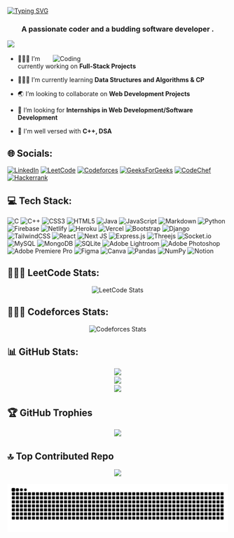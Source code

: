 

<a href="" align ="center"><img src="https://readme-typing-svg.demolab.com?font=Fira+Code&size=27&pause=1000&color=F7F7F7&center=true&vCenter=true&width=435&lines=Hi+there+%F0%9F%91%8B+I'm+Mayank+Raj%2C" alt="Typing SVG" /></a>
<h3 align="center">A passionate coder and a budding software developer .</h3>

![](https://komarev.com/ghpvc/?username=Mayank-Raj3&color=red&style=flat-square) 

<img class="img.rounded-corners" align="right" alt="Coding" width="400" src="https://media3.giphy.com/media/fkZukR450RQ1qnGaq9/giphy.gif" > 


- 👨🏽‍💻 I’m currently working on **Full-Stack Projects**

- 🏋🏼‍♂️ I’m currently learning **Data Structures and Algorithms & CP**

- 🌏 I’m looking to collaborate on **Web Development Projects**

- 🤝 I’m looking for **Internships in Web Development/Software Development**

- 💬 I'm well versed with **C++, DSA**


## 🌐 Socials:
[![LinkedIn](https://img.shields.io/badge/linkedin-%230077B5.svg?style=for-the-badge&logo=linkedin&logoColor=white)](https://www.linkedin.com/in/mayank-raj-b5871b1b9/) 
[![LeetCode](https://img.shields.io/badge/LeetCode-000000?style=for-the-badge&logo=LeetCode&logoColor=#d16c06)](https://www.leetcode.com/mk28nv)
[![Codeforces](https://img.shields.io/badge/Codeforces-445f9d?style=for-the-badge&logo=Codeforces&logoColor=white)](https://codeforces.com/profile/L0R0U0)
[![GeeksForGeeks](https://img.shields.io/badge/GeeksforGeeks-gray?style=for-the-badge&logo=geeksforgeeks&logoColor=35914c)](https://auth.geeksforgeeks.org/user/mynk28nov/practice)
[![CodeChef](https://img.shields.io/badge/CodeChef-%23964B00.svg?style=for-the-badge&logo=CodeChef&logoColor=white)](https://www.codechef.com/users/mayank28nov)
[![Hackerrank](https://img.shields.io/badge/-Hackerrank-2EC866?style=for-the-badge&logo=HackerRank&logoColor=white)](https://www.hackerrank.com/?hr_r=1)


## 💻 Tech Stack:
![C](https://img.shields.io/badge/c-%2300599C.svg?style=for-the-badge&logo=c&logoColor=white) 
![C++](https://img.shields.io/badge/c++-%2300599C.svg?style=for-the-badge&logo=c%2B%2B&logoColor=white) 
![CSS3](https://img.shields.io/badge/css3-%231572B6.svg?style=for-the-badge&logo=css3&logoColor=white) 
![HTML5](https://img.shields.io/badge/html5-%23E34F26.svg?style=for-the-badge&logo=html5&logoColor=white)
![Java](https://img.shields.io/badge/java-%23ED8B00.svg?style=for-the-badge&logo=java&logoColor=white) 
![JavaScript](https://img.shields.io/badge/javascript-%23323330.svg?style=for-the-badge&logo=javascript&logoColor=%23F7DF1E)
![Markdown](https://img.shields.io/badge/markdown-%23000000.svg?style=for-the-badge&logo=markdown&logoColor=white) 
![Python](https://img.shields.io/badge/python-3670A0?style=for-the-badge&logo=python&logoColor=ffdd54) 
![Firebase](https://img.shields.io/badge/firebase-%23039BE5.svg?style=for-the-badge&logo=firebase)
![Netlify](https://img.shields.io/badge/netlify-%23000000.svg?style=for-the-badge&logo=netlify&logoColor=#00C7B7)
![Heroku](https://img.shields.io/badge/heroku-%23430098.svg?style=for-the-badge&logo=heroku&logoColor=white) 
![Vercel](https://img.shields.io/badge/vercel-%23000000.svg?style=for-the-badge&logo=vercel&logoColor=white)
![Bootstrap](https://img.shields.io/badge/bootstrap-%23563D7C.svg?style=for-the-badge&logo=bootstrap&logoColor=white) 
![Django](https://img.shields.io/badge/django-%23092E20.svg?style=for-the-badge&logo=django&logoColor=white) 
![TailwindCSS](https://img.shields.io/badge/tailwindcss-%2338B2AC.svg?style=for-the-badge&logo=tailwind-css&logoColor=white) 
![React](https://img.shields.io/badge/react-%2320232a.svg?style=for-the-badge&logo=react&logoColor=%2361DAFB) 
![Next JS](https://img.shields.io/badge/Next-black?style=for-the-badge&logo=next.js&logoColor=white) 
![Express.js](https://img.shields.io/badge/express.js-%23404d59.svg?style=for-the-badge&logo=express&logoColor=%2361DAFB)
![Threejs](https://img.shields.io/badge/threejs-black?style=for-the-badge&logo=three.js&logoColor=white) 
![Socket.io](https://img.shields.io/badge/Socket.io-black?style=for-the-badge&logo=socket.io&badgeColor=010101) 
![MySQL](https://img.shields.io/badge/mysql-%2300f.svg?style=for-the-badge&logo=mysql&logoColor=white) 
![MongoDB](https://img.shields.io/badge/MongoDB-%234ea94b.svg?style=for-the-badge&logo=mongodb&logoColor=white) 
![SQLite](https://img.shields.io/badge/sqlite-%2307405e.svg?style=for-the-badge&logo=sqlite&logoColor=white) 
![Adobe Lightroom](https://img.shields.io/badge/Adobe%20Lightroom-31A8FF.svg?style=for-the-badge&logo=Adobe%20Lightroom&logoColor=white) ![Adobe Photoshop](https://img.shields.io/badge/adobephotoshop-%2331A8FF.svg?style=for-the-badge&logo=adobephotoshop&logoColor=white) 
![Adobe Premiere Pro](https://img.shields.io/badge/Adobe%20Premiere%20Pro-9999FF.svg?style=for-the-badge&logo=Adobe%20Premiere%20Pro&logoColor=white)
![Figma](https://img.shields.io/badge/figma-%23F24E1E.svg?style=for-the-badge&logo=figma&logoColor=white)
![Canva](https://img.shields.io/badge/Canva-%2300C4CC.svg?style=for-the-badge&logo=Canva&logoColor=white) 
![Pandas](https://img.shields.io/badge/pandas-%23150458.svg?style=for-the-badge&logo=pandas&logoColor=white) 
![NumPy](https://img.shields.io/badge/numpy-%23013243.svg?style=for-the-badge&logo=numpy&logoColor=white)
![Notion](https://img.shields.io/badge/Notion-%23000000.svg?style=for-the-badge&logo=notion&logoColor=white)
 
## 👨🏽‍💻 LeetCode Stats:

<div align="center">
 
![LeetCode Stats](https://leetcode.card.workers.dev/mk28nv?theme=auto&font=baloo&extension=null)
 
</div>


## 🏋🏼‍♂️ Codeforces Stats:

<div align="center">
 
![Codeforces Stats](https://codeforces-readme-stats.vercel.app/api/card?username=L0R0U0)
 
</div>

## 📊 GitHub Stats:
<div align="center">

![](https://github-readme-stats.vercel.app/api?username=Mayank-Raj3&theme=tokyonight&hide_border=false&include_all_commits=true&count_private=false)<br/>
![](https://github-readme-streak-stats.herokuapp.com/?user=Mayank-Raj3&theme=tokyonight&hide_border=false)<br/>
![](https://github-readme-stats.vercel.app/api/top-langs/?username=Mayank-Raj3&theme=tokyonight&hide_border=false&include_all_commits=true&count_private=false&layout=compact)
 
</div>

## 🏆 GitHub Trophies
<div align="center">

![](https://github-profile-trophy.vercel.app/?username=Mayank-Raj3&theme=monokai&no-frame=false&no-bg=true&margin-w=4)

</div>

## 🔝 Top Contributed Repo
<div align="center">

![](https://github-contributor-stats.vercel.app/api?username=Mayank-Raj3&limit=5&theme=tokyonight&combine_all_yearly_contributions=true)

</div>


<div align="center">
<picture>
  <source media="(prefers-color-scheme: dark)" srcset="https://raw.githubusercontent.com/Mayank-Raj3/Mayank-Raj3/output/github-contribution-grid-snake-dark.svg">
  <source media="(prefers-color-scheme: light)" srcset="https://raw.githubusercontent.com/Mayank-Raj3/Mayank-Raj3/output/github-contribution-grid-snake.svg">
  <img alt="github contribution grid snake animation" src="https://raw.githubusercontent.com/Mayank-Raj3/Mayank-Raj3/output/github-contribution-grid-snake.svg">
</picture>
</div>
 

